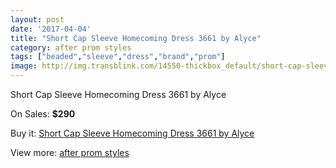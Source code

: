 ```yaml
---
layout: post
date: '2017-04-04'
title: "Short Cap Sleeve Homecoming Dress 3661 by Alyce"
category: after prom styles
tags: ["beaded","sleeve","dress","brand","prom"]
image: http://img.transblink.com/14550-thickbox_default/short-cap-sleeve-homecoming-dress-3661-by-alyce.jpg
---
```

Short Cap Sleeve Homecoming Dress 3661 by Alyce

On Sales: **$290**
<a href="https://www.transblink.com/en/after-prom-styles/4655-short-cap-sleeve-homecoming-dress-3661-by-alyce.html"><amp-img layout="responsive" width="600" height="600" src="//img.transblink.com/14550-thickbox_default/short-cap-sleeve-homecoming-dress-3661-by-alyce.jpg" alt="Short Cap Sleeve Homecoming Dress 3661 by Alyce 0" /></a>
<a href="https://www.transblink.com/en/after-prom-styles/4655-short-cap-sleeve-homecoming-dress-3661-by-alyce.html"><amp-img layout="responsive" width="600" height="600" src="//img.transblink.com/14554-thickbox_default/short-cap-sleeve-homecoming-dress-3661-by-alyce.jpg" alt="Short Cap Sleeve Homecoming Dress 3661 by Alyce 1" /></a>
<a href="https://www.transblink.com/en/after-prom-styles/4655-short-cap-sleeve-homecoming-dress-3661-by-alyce.html"><amp-img layout="responsive" width="600" height="600" src="//img.transblink.com/14553-thickbox_default/short-cap-sleeve-homecoming-dress-3661-by-alyce.jpg" alt="Short Cap Sleeve Homecoming Dress 3661 by Alyce 2" /></a>
<a href="https://www.transblink.com/en/after-prom-styles/4655-short-cap-sleeve-homecoming-dress-3661-by-alyce.html"><amp-img layout="responsive" width="600" height="600" src="//img.transblink.com/14552-thickbox_default/short-cap-sleeve-homecoming-dress-3661-by-alyce.jpg" alt="Short Cap Sleeve Homecoming Dress 3661 by Alyce 3" /></a>
<a href="https://www.transblink.com/en/after-prom-styles/4655-short-cap-sleeve-homecoming-dress-3661-by-alyce.html"><amp-img layout="responsive" width="600" height="600" src="//img.transblink.com/14551-thickbox_default/short-cap-sleeve-homecoming-dress-3661-by-alyce.jpg" alt="Short Cap Sleeve Homecoming Dress 3661 by Alyce 4" /></a>

Buy it: [Short Cap Sleeve Homecoming Dress 3661 by Alyce](https://www.transblink.com/en/after-prom-styles/4655-short-cap-sleeve-homecoming-dress-3661-by-alyce.html "Short Cap Sleeve Homecoming Dress 3661 by Alyce")

View more: [after prom styles](https://www.transblink.com/en/55-after-prom-styles "after prom styles")